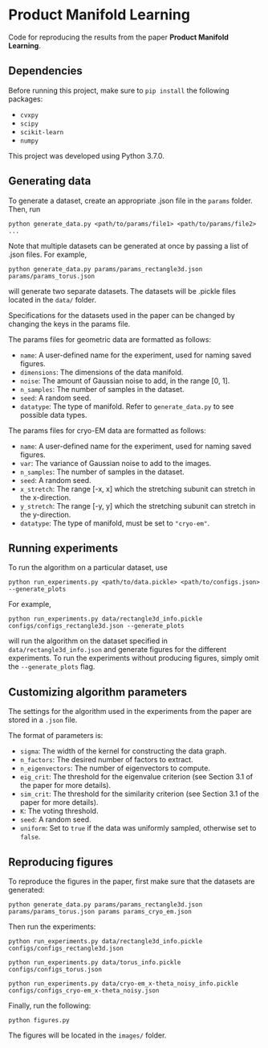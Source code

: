 # Product Manifold Learning
Code for reproducing the results from the paper <b>Product Manifold Learning</b>.

## Dependencies
Before running this project, make sure to `pip install` the following packages:

* `cvxpy`
* `scipy`
* `scikit-learn`
* `numpy`

This project was developed using Python 3.7.0.

## Generating data

To generate a dataset, create an appropriate .json file in the `params` folder. Then, run

```
python generate_data.py <path/to/params/file1> <path/to/params/file2> ...
```

Note that multiple datasets can be generated at once by passing a list of .json files. For example, 

```
python generate_data.py params/params_rectangle3d.json params/params_torus.json
```

will generate two separate datasets. The datasets will be .pickle files located in the `data/` folder.

Specifications for the datasets used in the paper can be changed by changing the keys in the params file.

The params files for geometric data are formatted as follows:

* `name`: A user-defined name for the experiment, used for naming saved figures.
* `dimensions`: The dimensions of the data manifold.
* `noise`: The amount of Gaussian noise to add, in the range [0, 1].
* `n_samples`: The number of samples in the dataset.
* `seed`: A random seed.
* `datatype`: The type of manifold. Refer to `generate_data.py` to see possible data types.

The params files for cryo-EM data are formatted as follows:

* `name`: A user-defined name for the experiment, used for naming saved figures.
* `var`: The variance of Gaussian noise to add to the images.
* `n_samples`: The number of samples in the dataset.
* `seed`: A random seed.
* `x_stretch`: The range [-x, x] which the stretching subunit can stretch in the x-direction.
* `y_stretch`: The range [-y, y] which the stretching subunit can stretch in the y-direction.
* `datatype`: The type of manifold, must be set to `"cryo-em"`.

## Running experiments

To run the algorithm on a particular dataset, use

```
python run_experiments.py <path/to/data.pickle> <path/to/configs.json> --generate_plots
```

For example,

```
python run_experiments.py data/rectangle3d_info.pickle configs/configs_rectangle3d.json --generate_plots
```

will run the algorithm on the dataset specified in `data/rectangle3d_info.json` and generate figures for the different experiments. 
To run the experiments without producing figures, simply omit the `--generate_plots` flag.

## Customizing algorithm parameters

The settings for the algorithm used in the experiments from the paper are stored in a `.json` file.

The format of parameters is:

* `sigma`: The width of the kernel for constructing the data graph.
* `n_factors`: The desired number of factors to extract.
* `n_eigenvectors`: The number of eigenvectors to compute.
* `eig_crit`: The threshold for the eigenvalue criterion (see Section 3.1 of the paper for more details).
* `sim_crit`: The threshold for the similarity criterion (see Section 3.1 of the paper for more details).
* `K`: The voting threshold.
* `seed`: A random seed.
* `uniform`: Set to `true` if the data was uniformly sampled, otherwise set to `false`.

## Reproducing figures

To reproduce the figures in the paper, first make sure that the datasets are generated:

```
python generate_data.py params/params_rectangle3d.json params/params_torus.json params params_cryo_em.json
```

Then run the experiments:

```
python run_experiments.py data/rectangle3d_info.pickle configs/configs_rectangle3d.json

python run_experiments.py data/torus_info.pickle configs/configs_torus.json

python run_experiments.py data/cryo-em_x-theta_noisy_info.pickle configs/configs_cryo-em_x-theta_noisy.json
```

Finally, run the following:

```
python figures.py
```

The figures will be located in the `images/` folder.
